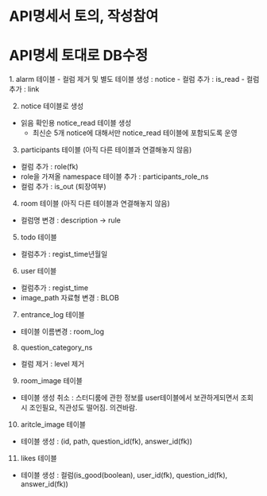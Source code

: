 <h1>API명세서 토의, 작성참여</h1>

<h1>API명세 토대로 DB수정</h1>
1. alarm 테이블
  - 컬럼 제거 및 별도 테이블 생성 : notice
  - 컬럼 추가 : is_read
  - 컬럼 추가 : link

2. notice 테이블로 생성
  - 읽음 확인용 notice_read 테이블 생성
    - 최신순 5개 notice에 대해서만 notice_read 테이블에 포함되도록 운영

3. participants 테이블 (아직 다른 테이블과 연결해놓지 않음)
  - 컬럼 추가 : role(fk)
  - role을 가져올 namespace 테이블 추가 : participants_role_ns
  - 컬럼 추가 : is_out (퇴장여부)

4. room 테이블 (아직 다른 테이블과 연결해놓지 않음)
  - 컬럼명 변경 : description → rule

5. todo 테이블
  - 컬럼추가 : regist_time년월일

6. user 테이블
  - 컬럼추가 : regist_time
  - image_path 자료형 변경 : BLOB

7. entrance_log 테이블
  - 테이블 이름변경 : room_log 

8. question_category_ns
  - 컬럼 제거 : level 제거

9. room_image 테이블
  - 테이블 생성 취소 : 스터디룸에 관한 정보를 user테이블에서 보관하게되면서 조회 시 조인필요, 직관성도 떨어짐. 의견바람.

10. aritcle_image 테이블
  - 테이블 생성 : (id, path, question_id(fk), answer_id(fk))

11. likes 테이블
  - 테이블 생성 : 컬럼(is_good(boolean), user_id(fk), question_id(fk), answer_id(fk))
